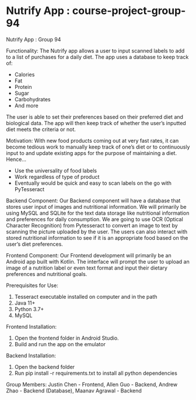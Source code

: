 # Nutrify App : course-project-group-94
Nutrify App : Group 94

Functionality:
The Nutrify app allows a user to input scanned labels to add to a list of purchases for a daily diet. The app uses a database to keep track of:
- Calories
- Fat
- Protein
- Sugar
- Carbohydrates
- And more

The user is able to set their preferences based on their preferred diet and biological data. The app will then keep track of whether the user’s inputted diet meets the criteria or not.


Motivation:
With new food products coming out at very fast rates, it can become tedious work to manually keep track of one’s diet or to continuously input to and update existing apps for the purpose of maintaining a diet.
Hence…
- Use the universality of food labels
- Work regardless of type of product
- Eventually would be quick and easy to scan labels on the go with PyTesseract


Backend Component:
Our Backend component will have a database that stores user input of images and nutritional information. 
We will primarily be using MySQL and SQLite for the text data storage like nutritional information and preferences for daily consumption.
We are going to use OCR (Optical Character Recognition) from Pytesseract to convert an image to text by scanning the picture uploaded by the user.
The users can also interact with stored nutritional information to see if it is an appropriate food based on the user’s diet preferences. 

Frontend Component:
Our Frontend development will primarily be an Android app built with Kotlin.
The interface will prompt the user to upload an image of a nutrition label or even text format and input their dietary preferences and nutritional goals. 

Prerequisites for Use:
1. Tesseract executable installed on computer and in the path 
2. Java 11+
3. Python 3.7+ 
4. MySQL

Frontend Installation:
1. Open the frontend folder in Android Studio.
2. Build and run the app on the emulator 

Backend Installation:
1. Open the backend folder
2. Run pip install -r requirements.txt to install all python dependencies

Group Members:
Justin Chen - Frontend, Allen Guo - Backend, Andrew Zhao - Backend (Database), Maanav Agrawal - Backend
